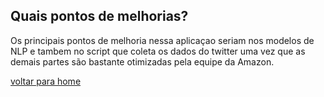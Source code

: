 ## Quais pontos de melhorias?

Os principais pontos de melhoria nessa aplicaçao seriam nos modelos de NLP e tambem no script que coleta os dados do twitter uma vez que as demais partes são bastante otimizadas pela equipe da Amazon.

[voltar para home](index.md)